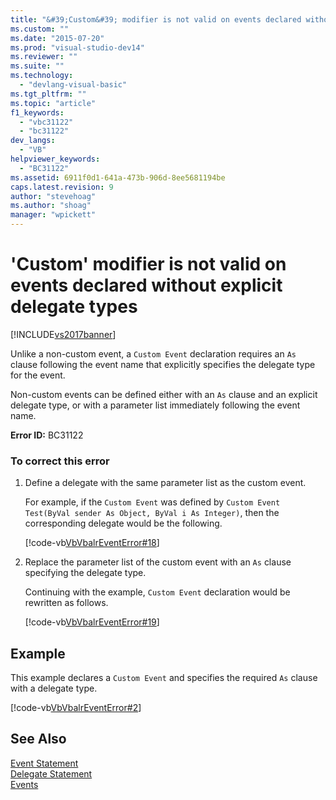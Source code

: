 ```yaml
---
title: "&#39;Custom&#39; modifier is not valid on events declared without explicit delegate types | Microsoft Docs"
ms.custom: ""
ms.date: "2015-07-20"
ms.prod: "visual-studio-dev14"
ms.reviewer: ""
ms.suite: ""
ms.technology: 
  - "devlang-visual-basic"
ms.tgt_pltfrm: ""
ms.topic: "article"
f1_keywords: 
  - "vbc31122"
  - "bc31122"
dev_langs: 
  - "VB"
helpviewer_keywords: 
  - "BC31122"
ms.assetid: 6911f0d1-641a-473b-906d-8ee5681194be
caps.latest.revision: 9
author: "stevehoag"
ms.author: "shoag"
manager: "wpickett"
---
```

# &#39;Custom&#39; modifier is not valid on events declared without explicit delegate types
[!INCLUDE[vs2017banner](../../../includes/vs2017banner.md)]

Unlike a non-custom event, a `Custom Event` declaration requires an `As` clause following the event name that explicitly specifies the delegate type for the event.  
  
 Non-custom events can be defined either with an `As` clause and an explicit delegate type, or with a parameter list immediately following the event name.  
  
 **Error ID:** BC31122  
  
### To correct this error  
  
1.  Define a delegate with the same parameter list as the custom event.  
  
     For example, if the `Custom Event` was defined by `Custom Event Test(ByVal sender As Object, ByVal i As Integer)`, then the corresponding delegate would be the following.  
  
     [!code-vb[VbVbalrEventError#18](../../../samples/snippets/visualbasic/VS_Snippets_VBCSharp/VbVbalrEventError/VB/VbVbalrEventError.vb#18)]  
  
2.  Replace the parameter list of the custom event with an `As` clause specifying the delegate type.  
  
     Continuing with the example, `Custom Event` declaration would be rewritten as follows.  
  
     [!code-vb[VbVbalrEventError#19](../../../samples/snippets/visualbasic/VS_Snippets_VBCSharp/VbVbalrEventError/VB/VbVbalrEventError.vb#19)]  
  
## Example  
 This example declares a `Custom Event` and specifies the required `As` clause with a delegate type.  
  
 [!code-vb[VbVbalrEventError#2](../../../samples/snippets/visualbasic/VS_Snippets_VBCSharp/VbVbalrEventError/VB/VbVbalrEventError.vb#2)]  
  
## See Also  
 [Event Statement](../../../visual-basic/language-reference/statements/event-statement.md)   
 [Delegate Statement](../../../visual-basic/language-reference/statements/delegate-statement.md)   
 [Events](../../../visual-basic/programming-guide/language-features/events/events.md)
